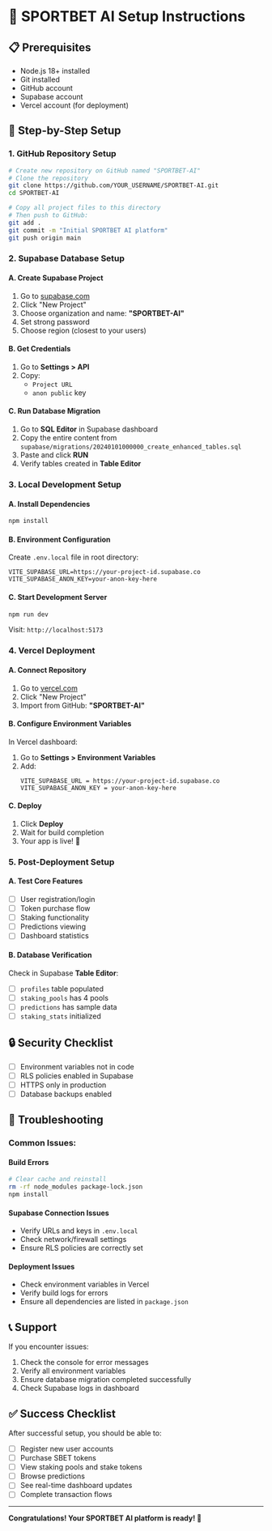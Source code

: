 # 🚀 SPORTBET AI Setup Instructions

## 📋 **Prerequisites**
- Node.js 18+ installed
- Git installed
- GitHub account
- Supabase account
- Vercel account (for deployment)

## 🔧 **Step-by-Step Setup**

### 1. **GitHub Repository Setup**
```bash
# Create new repository on GitHub named "SPORTBET-AI"
# Clone the repository
git clone https://github.com/YOUR_USERNAME/SPORTBET-AI.git
cd SPORTBET-AI

# Copy all project files to this directory
# Then push to GitHub:
git add .
git commit -m "Initial SPORTBET AI platform"
git push origin main
```

### 2. **Supabase Database Setup**

#### A. Create Supabase Project
1. Go to [supabase.com](https://supabase.com)
2. Click "New Project"
3. Choose organization and name: **"SPORTBET-AI"**
4. Set strong password
5. Choose region (closest to your users)

#### B. Get Credentials
1. Go to **Settings > API**
2. Copy:
   - `Project URL`
   - `anon public` key

#### C. Run Database Migration
1. Go to **SQL Editor** in Supabase dashboard
2. Copy the entire content from `supabase/migrations/20240101000000_create_enhanced_tables.sql`
3. Paste and click **RUN**
4. Verify tables created in **Table Editor**

### 3. **Local Development Setup**

#### A. Install Dependencies
```bash
npm install
```

#### B. Environment Configuration
Create `.env.local` file in root directory:
```env
VITE_SUPABASE_URL=https://your-project-id.supabase.co
VITE_SUPABASE_ANON_KEY=your-anon-key-here
```

#### C. Start Development Server
```bash
npm run dev
```
Visit: `http://localhost:5173`

### 4. **Vercel Deployment**

#### A. Connect Repository
1. Go to [vercel.com](https://vercel.com)
2. Click "New Project"
3. Import from GitHub: **"SPORTBET-AI"**

#### B. Configure Environment Variables
In Vercel dashboard:
1. Go to **Settings > Environment Variables**
2. Add:
   ```
   VITE_SUPABASE_URL = https://your-project-id.supabase.co
   VITE_SUPABASE_ANON_KEY = your-anon-key-here
   ```

#### C. Deploy
1. Click **Deploy**
2. Wait for build completion
3. Your app is live! 🎉

### 5. **Post-Deployment Setup**

#### A. Test Core Features
- [ ] User registration/login
- [ ] Token purchase flow
- [ ] Staking functionality
- [ ] Predictions viewing
- [ ] Dashboard statistics

#### B. Database Verification
Check in Supabase **Table Editor**:
- [ ] `profiles` table populated
- [ ] `staking_pools` has 4 pools
- [ ] `predictions` has sample data
- [ ] `staking_stats` initialized

## 🔒 **Security Checklist**
- [ ] Environment variables not in code
- [ ] RLS policies enabled in Supabase
- [ ] HTTPS only in production
- [ ] Database backups enabled

## 🚨 **Troubleshooting**

### Common Issues:

#### Build Errors
```bash
# Clear cache and reinstall
rm -rf node_modules package-lock.json
npm install
```

#### Supabase Connection Issues
- Verify URLs and keys in `.env.local`
- Check network/firewall settings
- Ensure RLS policies are correctly set

#### Deployment Issues
- Check environment variables in Vercel
- Verify build logs for errors
- Ensure all dependencies are listed in `package.json`

## 📞 **Support**
If you encounter issues:
1. Check the console for error messages
2. Verify all environment variables
3. Ensure database migration completed successfully
4. Check Supabase logs in dashboard

## ✅ **Success Checklist**
After successful setup, you should be able to:
- [ ] Register new user accounts
- [ ] Purchase SBET tokens
- [ ] View staking pools and stake tokens
- [ ] Browse predictions
- [ ] See real-time dashboard updates
- [ ] Complete transaction flows

---

**Congratulations! Your SPORTBET AI platform is ready! 🎉** 